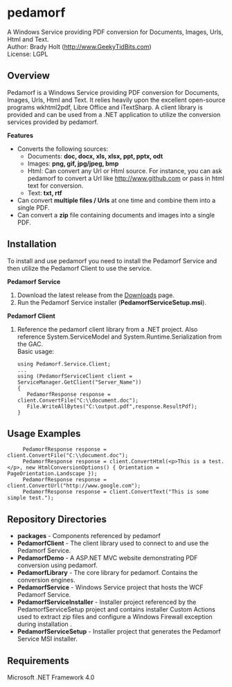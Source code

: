 # pedamorf
A Windows Service providing PDF conversion for Documents, Images, Urls, Html and Text.  
Author: Brady Holt (http://www.GeekyTidBits.com)  
License: LGPL

Overview
---
Pedamorf is a Windows Service providing PDF conversion for Documents, Images, Urls, Html and Text.  It relies heavily upon the excellent open-source programs wkhtml2pdf, Libre Office and iTextSharp.  A client library is provided and can be used from a .NET application to utilize the conversion services provided by pedamorf. 

**Features**

- Converts the following sources:
  - Documents: **doc, docx, xls, xlsx, ppt, pptx, odt**
  - Images: **png, gif, jpg/jpeg, bmp**   
  - Html: Can convert any Url or Html source.  For instance, you can ask pedamorf to convert a Url like http://www.github.com or pass in html text for conversion.
  - Text: **txt, rtf**
- Can convert **multiple files / Urls** at one time and combine them into a single PDF. 
- Can convert a **zip** file containing documents and images into a single PDF.

Installation
---

To install and use pedamorf you need to install the Pedamorf Service and then utilize the Pedamorf Client to use the service.

**Pedamorf Service** 

1. Download the latest release from the [Downloads](https://github.com/bradyholt/PicasaWebSync/downloads) page.  
2. Run the Pedamorf Service installer (**PedamorfServiceSetup.msi**).

**Pedamorf Client**  

1.  Reference the pedamorf client library from a .NET project.  Also reference System.ServiceModel and System.Runtime.Serialization from the GAC.  
Basic usage:  
        
        using Pedamorf.Service.Client;
        ... 
        using (PedamorfServiceClient client = ServiceManager.GetClient("Server_Name"))
        {
           PedamorfResponse response = client.ConvertFile("C:\\document.doc");
           File.WriteAllBytes("C:\output.pdf",response.ResultPdf);
        } 

Usage Examples
---
         PedamorfResponse response = client.ConvertFile("C:\\document.doc");
         PedamorfResponse response = client.ConvertHtml(<p>This is a test.</p>, new HtmlConversionOptions() { Orientation = PageOrientation.Landscape });
         PedamorfResponse response = client.ConvertUrl("http://www.google.com");
         PedamorfResponse response = client.ConvertText("This is some simple test.");


Repository Directories
---

- **packages** - Components referenced by pedamorf 
- **PedamorfClient** - The client library used to connect to and use the Pedamorf Service.
- **PedamorfDemo** - A ASP.NET MVC website demonstrating PDF conversion using pedamorf.
- **PedamorfLibrary** - The core library for pedamorf.  Contains the conversion engines.
- **PedamorfService** - Windows Service project that hosts the WCF Pedamorf Service.
- **PedamorfServiceInstaller** - Installer project referenced by the PedamorfServiceSetup project and contains installer Custom Actions used to extract zip files and configure a Windows Firewall exception during installation .
- **PedamorfServiceSetup** - Installer project that generates the Pedamorf Service MSI installer.

Requirements
---
Microsoft .NET Framework 4.0